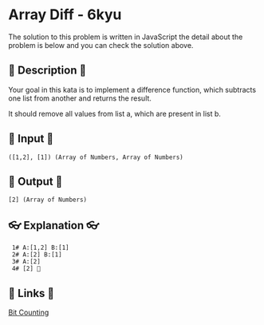 # Array Diff - 6kyu

The solution to this problem is written in JavaScript the detail about the problem is below and you can check the solution above.

## 💬 Description 💬

Your goal in this kata is to implement a difference function, which subtracts one list from another and returns the result.

It should remove all values from list a, which are present in list b.

## 🥚 Input 🥚

```
([1,2], [1]) (Array of Numbers, Array of Numbers)
```

## 🐣 Output 🐣

```
[2] (Array of Numbers)
```

## 👓 Explanation 👓

```
 1# A:[1,2] B:[1]
 2# A:[2] B:[1]
 3# A:[2]
 4# [2] 🎉
```

## 🔗 Links 🔗

[Bit Counting](https://www.codewars.com/kata/523f5d21c841566fde000009)
